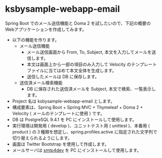 ksbysample-webapp-email
=======================

Spring Boot でのメール送信機能と Doma 2 を試したいので、下記の概要の Webアプリケーションを作成してみます。

* 以下の機能を作ります。
    * メール送信機能
        * メール送信画面から From, To, Subject, 本文を入力してメールを送信します。
        * 本文は画面上から一部の項目のみ入力して Velocity のテンプレートファイルに当てはめて本文全体を生成します。
        * 送信したメールは DB に保存します。
    * 送信済メール検索機能
        * DB に保存された送信済メールを Subject, 本文で検索、一覧表示します。
* Project 名は ksbysample-webapp-email とします。
* 構成要素は、Spring Boot + Spring MVC + Thymeleaf + Doma 2 + Velocity ( メールのテンプレートに使用 ) です。
* DB は PostgreSQL 9.4.1 を PC にインストールして使用します。
* 実行環境は開発用 ( develop )、ユニットテスト用 ( unittest )、本番用 ( product ) の３種類を想定し、spring.profiles.active に指定された文字列で切り替えられるようにします。
* 画面は Twitter Bootstrap を使用して作成します。
* メールサーバは [smtp4dev](https://smtp4dev.codeplex.com/) を PC にインストールして使用します。
